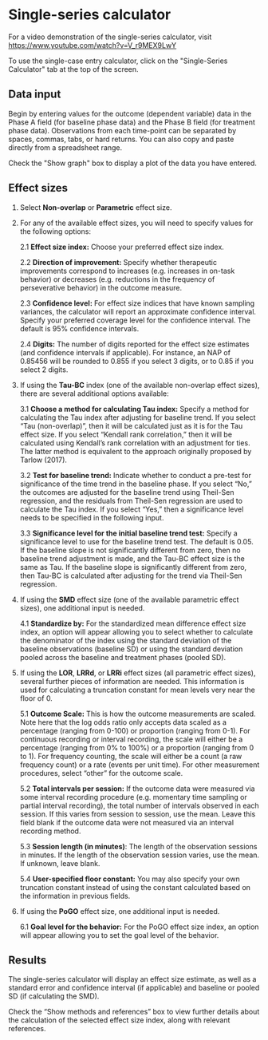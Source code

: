 # Single-series calculator

For a video demonstration of the single-series calculator, visit <https://www.youtube.com/watch?v=V_r9MEX9LwY>

To use the single-case entry calculator, click on the "Single-Series Calculator" tab at the top of the screen.

## Data input

Begin by entering values for the outcome (dependent variable) data in the Phase A field (for baseline phase data) and the Phase B field (for treatment phase data). Observations from each time-point can be separated by spaces, commas, tabs, or hard returns. You can also copy and paste directly from a spreadsheet range. 

Check the "Show graph" box to display a plot of the data you have entered.

## Effect sizes

1. Select __Non-overlap__ or __Parametric__ effect size.

2. For any of the available effect sizes, you will need to specify values for the following options:
    
    2.1 __Effect size index:__ Choose your preferred effect size index.
    
    2.2 __Direction of improvement:__ Specify whether therapeutic improvements correspond to increases (e.g. increases in on-task behavior) or decreases (e.g. reductions in the frequency of perseverative behavior) in the outcome measure.
    
    2.3 __Confidence level:__ For effect size indices that have known sampling variances, the calculator will report an approximate confidence interval. Specify your preferred coverage level for the confidence interval. The default is 95% confidence intervals.
    
    2.4 __Digits:__ The number of digits reported for the effect size estimates (and confidence intervals if applicable). For instance, an NAP of 0.85456 will be rounded to 0.855 if you select 3 digits, or to 0.85 if you select 2 digits. 
    
3. If using the __Tau-BC__ index (one of the available non-overlap effect sizes), there are several additional options available:
    
    3.1 __Choose a method for calculating Tau index:__ Specify a method for calculating the Tau index after adjusting for baseline trend. If you select “Tau (non-overlap)”, then it will be calculated just as it is for the Tau effect size. If you select “Kendall rank correlation,” then it will be calculated using Kendall’s rank correlation with an adjustment for ties. The latter method is equivalent to the approach originally proposed by Tarlow (2017). 
    
    3.2 __Test for baseline trend:__ Indicate whether to conduct a pre-test for significance of the time trend in the baseline phase. If you select “No,” the outcomes are adjusted for the baseline trend using Theil-Sen regression, and the residuals from Theil-Sen regression are used to calculate the Tau index. If you select “Yes,” then a significance level needs to be specified in the following input. 
    
    3.3 __Significance level for the initial baseline trend test:__ Specify a significance level to use for the baseline trend test. The default is 0.05. If the baseline slope is not significantly different from zero, then no baseline trend adjustment is made, and the Tau-BC effect size is the same as Tau. If the baseline slope is significantly different from zero, then Tau-BC is calculated after adjusting for the trend via Theil-Sen regression.
  
4. If using the __SMD__ effect size (one of the available parametric effect sizes), one additional input is needed.
    
    4.1 __Standardize by:__ For the standardized mean difference effect size index, an option will appear allowing you to select whether to calculate the denominator of the index using the standard deviation of the baseline observations (baseline SD) or using the standard deviation pooled across the baseline and treatment phases (pooled SD). 
  
5. If using the __LOR__, __LRRd__, or __LRRi__ effect sizes (all parametric effect sizes), several further pieces of information are needed. This information is used for calculating a truncation constant for mean levels very near the floor of 0. 
    
    5.1 __Outcome Scale:__ This is how the outcome measurements are scaled. Note here that the log odds ratio only accepts data scaled as a percentage (ranging from 0-100) or proportion (ranging from 0-1). For continuous recording or interval recording, the scale will either be a percentage (ranging from 0% to 100%) or a proportion (ranging from 0 to 1). For frequency counting, the scale will either be a count (a raw frequency count) or a rate (events per unit time). For other measurement procedures, select “other” for the outcome scale. 
      
    5.2 __Total intervals per session:__ If the outcome data were measured via some interval recording procedure (e.g. momentary time sampling or partial interval recording), the total number of intervals observed in each session. If this varies from session to session, use the mean. Leave this field blank if the outcome data were not measured via an interval recording method. 
        
    5.3 __Session length (in minutes)__: The length of the observation sessions in minutes. If the length of the observation session varies, use the mean. If unknown, leave blank. 
    
    5.4 __User-specified floor constant:__ You may also specify your own truncation constant instead of using the constant calculated based on the information in previous fields.

6. If using the __PoGO__ effect size, one additional input is needed.
    
    6.1 __Goal level for the behavior:__ For the PoGO effect size index, an option will appear allowing you to set the goal level of the behavior. 
  
## Results

The single-series calculator will display an effect size estimate, as well as a standard error and confidence interval (if applicable) and baseline or pooled SD (if calculating the SMD). 

Check the “Show methods and references” box to view further details about the calculation of the selected effect size index, along with relevant references.
